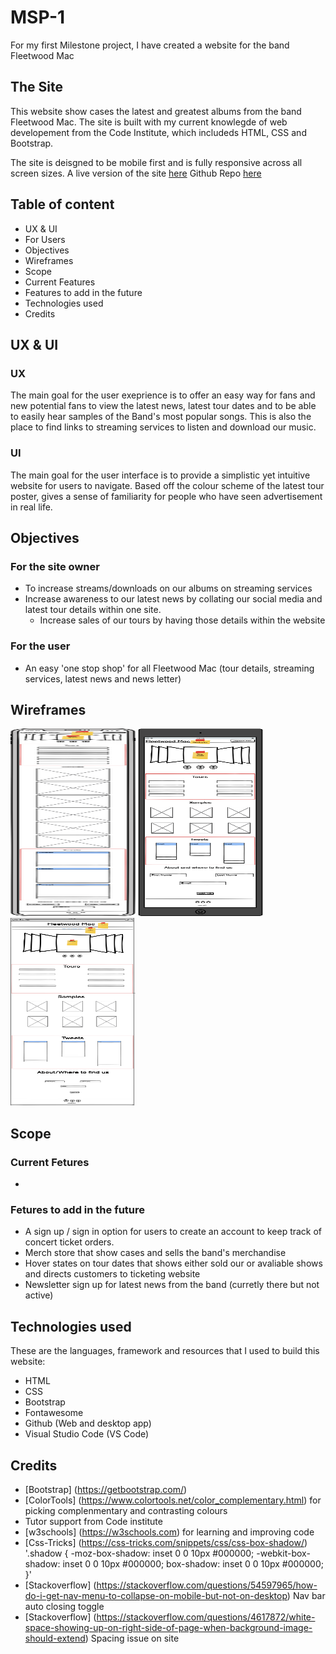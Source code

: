 # MSP-1
For my first Milestone project, I have created a website for the band Fleetwood Mac

## The Site
This website show cases the latest and greatest albums from the band Fleetwood Mac. The site is built with my current knowlegde of web developement from the Code Institute, which includeds HTML, CSS and Bootstrap.

The site is deisgned to be mobile first and is fully responsive across all screen sizes.
A live version of the site [here](https://owebster.github.io/MSP-1-Fleetwood_Mac/)
Github Repo [here](https://github.com/owebster/MSP-1-Fleetwood_Mac.git)

## Table of content
* UX & UI
* For Users
* Objectives
* Wireframes
* Scope
* Current Features
* Features to add in the future
* Technologies used
* Credits

## UX & UI
### UX
The main goal for the user exeprience is to offer an easy way for fans and new potential fans to view the latest news, latest tour dates and to be able to easily hear samples of the Band's most popular songs. This is also the place to find links to streaming services to listen and download our music.
### UI
The main goal for the user interface is to provide a simplistic yet intuitive website for users to navigate. Based off the colour scheme of the latest tour poster, gives a sense of familiarity for people who have seen advertisement in real life.
## Objectives
### For the site owner
* To increase streams/downloads on our albums on streaming services
* Increase awareness to our latest news by collating our social media and latest tour details within one site.
   * Increase sales of our tours by having those details within the website
### For the user
* An easy 'one stop shop' for all Fleetwood Mac (tour details, streaming services, latest news and news letter)

## Wireframes
<img src="assets/images/Wireframe/Phone_Small_Screens.png" alt="Small Screen Wireframe" width="200" height="300" />
<img src="assets/images/Wireframe/Tablet.png" alt="Medium Screen Wireframe" width="200" height="300" />
<img src="assets/images/Wireframe/Large_and_Medium_display.png" alt="Large Screen Wireframe" width="200" height="300" />

## Scope
### Current Fetures
* 

### Fetures to add in the future
- A sign up / sign in option for users to create an account to keep track of concert ticket orders.
- Merch store that show cases and sells the band's merchandise
- Hover states on tour dates that shows either sold our or avaliable shows and directs customers to ticketing website
- Newsletter sign up for latest news from the band (curretly there but not active)

## Technologies used
These are the languages, framework and resources that I used to build this website:
- HTML
- CSS
- Bootstrap
- Fontawesome
- Github (Web and desktop app)
- Visual Studio Code (VS Code)

## Credits
- [Bootstrap] (https://getbootstrap.com/)
- [ColorTools] (https://www.colortools.net/color_complementary.html) for picking complenmentary and contrasting colours
- Tutor support from Code institute
- [w3schools] (https://w3schools.com) for learning and improving code
- [Css-Tricks] (https://css-tricks.com/snippets/css/css-box-shadow/) '.shadow {
   -moz-box-shadow:    inset 0 0 10px #000000;
   -webkit-box-shadow: inset 0 0 10px #000000;
   box-shadow:         inset 0 0 10px #000000;
   }'
- [Stackoverflow] (https://stackoverflow.com/questions/54597965/how-do-i-get-nav-menu-to-collapse-on-mobile-but-not-on-desktop) Nav bar auto closing toggle 
- [Stackoverflow] (https://stackoverflow.com/questions/4617872/white-space-showing-up-on-right-side-of-page-when-background-image-should-extend) Spacing issue on   site